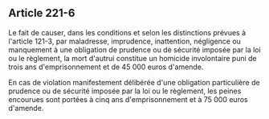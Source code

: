 Article 221-6
----
Le fait de causer, dans les conditions et selon les distinctions prévues à
l'article 121-3, par maladresse, imprudence, inattention, négligence ou
manquement à une obligation de prudence ou de sécurité imposée par la loi ou le
règlement, la mort d'autrui constitue un homicide involontaire puni de trois ans
d'emprisonnement et de 45 000 euros d'amende.

En cas de violation manifestement délibérée d'une obligation particulière de
prudence ou de sécurité imposée par la loi ou le règlement, les peines encourues
sont portées à cinq ans d'emprisonnement et à 75 000 euros d'amende.
